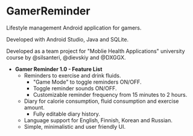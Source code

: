 # GamerReminder

Lifestyle management Android application for gamers.

Developed with Android Studio, Java and SQLite.

Developed as a team project for "Moblie Health Applications" university course by @silsanteri, @dievskiy and @DXGGX.

- **Gamer Reminder 1.0 - Feature List**
    - Reminders to exercise and drink fluids.
        - "Game Mode" to toggle reminders ON/OFF.
        - Toggle reminder sounds ON/OFF.
        - Customizable reminder frequency from 15 minutes to 2 hours.
    - Diary for calorie consumption, fluid consumption and exercise amount.
        - Fully editable diary history.
    - Language support for English, Finnish, Korean and Russian.
    - Simple, minimalistic and user friendly UI.
